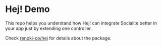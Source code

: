 Hej! Demo
=========

This repo helps you understand how Hej! can integrate Socialite better in your app just by extending one controller.

Check [renoki-co/hej](https://github.com/renoki-co/hej) for details about the package.
